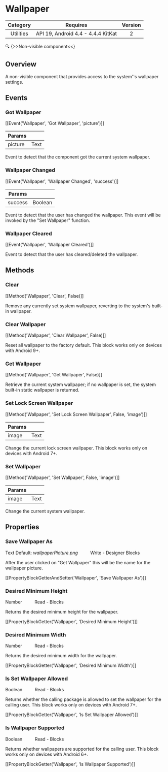 # Wallpaper

| Category | Requires | Version |
|:--------:|:-------:|:--------:|
|Utilities|API 19, Android 4.4 - 4.4.4 KitKat|2|

:mag: {>>Non-visible component<<}

## Overview

A non-visible component that provides access to the system''s wallpaper settings.

## Events

### Got Wallpaper

[[Event('Wallpaper', 'Got Wallpaper', 'picture')]]

| Params | []() |
|--------|------|
|picture|Text|


Event to detect that the component got the current system wallpaper.

### Wallpaper Changed

[[Event('Wallpaper', 'Wallpaper Changed', 'success')]]

| Params | []() |
|--------|------|
|success|Boolean|


Event to detect that the user has changed the wallpaper. This event will be invoked by the "Set Wallpaper" function.

### Wallpaper Cleared

[[Event('Wallpaper', 'Wallpaper Cleared')]]

Event to detect that the user has cleared/deleted the wallpaper.

## Methods

### Clear

[[Method('Wallpaper', 'Clear', False)]]

Remove any currently set system wallpaper, reverting to the system's built-in wallpaper.

### Clear Wallpaper

[[Method('Wallpaper', 'Clear Wallpaper', False)]]

Reset all wallpaper to the factory default. This block works only on devices with Android 9+.

### Get Wallpaper

[[Method('Wallpaper', 'Get Wallpaper', False)]]

Retrieve the current system wallpaper; if no wallpaper is set, the system built-in static wallpaper is returned.

### Set Lock Screen Wallpaper

[[Method('Wallpaper', 'Set Lock Screen Wallpaper', False, 'image')]]

| Params | []() |
|--------|------|
|image|Text|


Change the current lock screen wallpaper. This block works only on devices with Android 7+.

### Set Wallpaper

[[Method('Wallpaper', 'Set Wallpaper', False, 'image')]]

| Params | []() |
|--------|------|
|image|Text|


Change the current system wallpaper.

## Properties

### Save Wallpaper As

<span class="chip chip-text">Text</span> <span class="chip chip-text">Default: <i>wallpaperPicture.png</i></span>&nbsp;&nbsp;&nbsp;&nbsp;&nbsp;&nbsp;&nbsp;&nbsp;&nbsp;&nbsp;<span class="chip chip-rw">Write</span> - <span class="chip chip-bd">Designer</span> <span class="chip chip-bd">Blocks</span> 

After the user clicked on "Get Wallpaper" this will be the name for the wallpaper picture.

[[PropertyBlockGetterAndSetter('Wallpaper', 'Save Wallpaper As')]]

### Desired Minimum Height

<span class="chip chip-number">Number</span>&nbsp;&nbsp;&nbsp;&nbsp;&nbsp;&nbsp;&nbsp;&nbsp;&nbsp;&nbsp;<span class="chip chip-rw">Read</span> - <span class="chip chip-bd">Blocks</span> 

Returns the desired minimum height for the wallpaper.

[[PropertyBlockGetter('Wallpaper', 'Desired Minimum Height')]]

### Desired Minimum Width

<span class="chip chip-number">Number</span>&nbsp;&nbsp;&nbsp;&nbsp;&nbsp;&nbsp;&nbsp;&nbsp;&nbsp;&nbsp;<span class="chip chip-rw">Read</span> - <span class="chip chip-bd">Blocks</span> 

Returns the desired minimum width for the wallpaper.

[[PropertyBlockGetter('Wallpaper', 'Desired Minimum Width')]]

### Is Set Wallpaper Allowed

<span class="chip chip-boolean">Boolean</span>&nbsp;&nbsp;&nbsp;&nbsp;&nbsp;&nbsp;&nbsp;&nbsp;&nbsp;&nbsp;<span class="chip chip-rw">Read</span> - <span class="chip chip-bd">Blocks</span> 

Returns whether the calling package is allowed to set the wallpaper for the calling user. This block works only on devices with Android 7+.

[[PropertyBlockGetter('Wallpaper', 'Is Set Wallpaper Allowed')]]

### Is Wallpaper Supported

<span class="chip chip-boolean">Boolean</span>&nbsp;&nbsp;&nbsp;&nbsp;&nbsp;&nbsp;&nbsp;&nbsp;&nbsp;&nbsp;<span class="chip chip-rw">Read</span> - <span class="chip chip-bd">Blocks</span> 

Returns whether wallpapers are supported for the calling user. This block works only on devices with Android 6+.

[[PropertyBlockGetter('Wallpaper', 'Is Wallpaper Supported')]]
